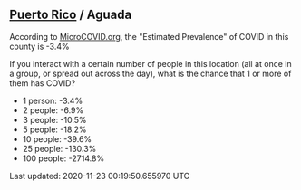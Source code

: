 
## [Puerto Rico](/united-states/puerto-rico) / Aguada

According to [MicroCOVID.org](http://microcovid.org),
the "Estimated Prevalence" of COVID in this county is -3.4%

If you interact with a certain number of people in this location
(all at once in a group, or spread out across the day), what is the chance that
1 or more of them has COVID?

- 1 person: -3.4%
- 2 people: -6.9%
- 3 people: -10.5%
- 5 people: -18.2%
- 10 people: -39.6%
- 25 people: -130.3%
- 100 people: -2714.8%

Last updated: 2020-11-23 00:19:50.655970 UTC
